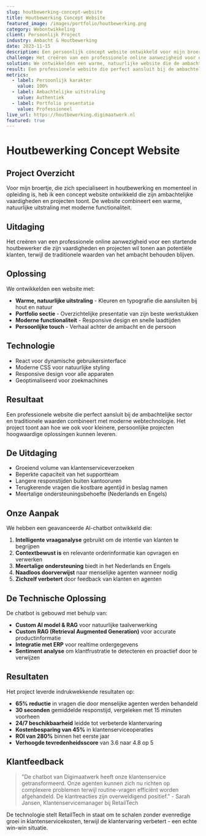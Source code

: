 ```yaml
---
slug: houtbewerking-concept-website
title: Houtbewerking Concept Website
featured_image: /images/portfolio/houtbewerking.png
category: Webontwikkeling
client: Persoonlijk Project
industry: Ambacht & Houtbewerking
date: 2023-11-15
description: Een persoonlijk concept website ontwikkeld voor mijn broertje die houtbewerker in opleiding is, met focus op ambachtelijke kwaliteit en natuurlijke uitstraling.
challenge: Het creëren van een professionele online aanwezigheid voor een startende houtbewerker die zijn vaardigheden en projecten wil tonen aan potentiële klanten.
solution: We ontwikkelden een warme, natuurlijke website die de ambachtelijke kwaliteit benadrukt met een portfolio sectie voor zijn beste werkstukken en moderne webtechnologie.
result: Een professionele website die perfect aansluit bij de ambachtelijke sector en traditionele waarden combineert met moderne functionaliteit.
metrics:
  - label: Persoonlijk karakter
    value: 100%
  - label: Ambachtelijke uitstraling
    value: Authentiek
  - label: Portfolio presentatie
    value: Professioneel
live_url: https://houtbewerking.digimaatwerk.nl
featured: true
---
```


# Houtbewerking Concept Website

## Project Overzicht

Voor mijn broertje, die zich specialiseert in houtbewerking en momenteel in opleiding is, heb ik een concept website ontwikkeld die zijn ambachtelijke vaardigheden en projecten toont. De website combineert een warme, natuurlijke uitstraling met moderne functionaliteit.

## Uitdaging

Het creëren van een professionele online aanwezigheid voor een startende houtbewerker die zijn vaardigheden en projecten wil tonen aan potentiële klanten, terwijl de traditionele waarden van het ambacht behouden blijven.

## Oplossing

We ontwikkelden een website met:
- **Warme, natuurlijke uitstraling** - Kleuren en typografie die aansluiten bij hout en natuur
- **Portfolio sectie** - Overzichtelijke presentatie van zijn beste werkstukken
- **Moderne functionaliteit** - Responsive design en snelle laadtijden
- **Persoonlijke touch** - Verhaal achter de ambacht en de persoon

## Technologie

- React voor dynamische gebruikersinterface
- Moderne CSS voor natuurlijke styling
- Responsive design voor alle apparaten
- Geoptimaliseerd voor zoekmachines

## Resultaat

Een professionele website die perfect aansluit bij de ambachtelijke sector en traditionele waarden combineert met moderne webtechnologie. Het project toont aan hoe we ook voor kleinere, persoonlijke projecten hoogwaardige oplossingen kunnen leveren.

## De Uitdaging

- Groeiend volume van klantenserviceverzoeken
- Beperkte capaciteit van het supportteam
- Langere responstijden buiten kantooruren
- Terugkerende vragen die kostbare agentijd in beslag namen
- Meertalige ondersteuningsbehoefte (Nederlands en Engels)

## Onze Aanpak

We hebben een geavanceerde AI-chatbot ontwikkeld die:

1. **Intelligente vraaganalyse** gebruikt om de intentie van klanten te begrijpen
2. **Contextbewust is** en relevante orderinformatie kan opvragen en verwerken
3. **Meertalige ondersteuning** biedt in het Nederlands en Engels
4. **Naadloos doorverwijst** naar menselijke agenten wanneer nodig
5. **Zichzelf verbetert** door feedback van klanten en agenten

## De Technische Oplossing

De chatbot is gebouwd met behulp van:

- **Custom AI model & RAG** voor natuurlijke taalverwerking
- **Custom RAG (Retrieval Augmented Generation)** voor accurate productinformatie
- **Integratie met ERP** voor realtime ordergegevens
- **Sentiment analyse** om klantfrustratie te detecteren en proactief door te verwijzen

## Resultaten

Het project leverde indrukwekkende resultaten op:

- **65% reductie** in vragen die door menselijke agenten werden behandeld
- **30 seconden** gemiddelde responstijd, vergeleken met 15 minuten voorheen
- **24/7 beschikbaarheid** leidde tot verbeterde klantervaring
- **Kostenbesparing van 45%** in klantenserviceoperaties
- **ROI van 280%** binnen het eerste jaar
- **Verhoogde tevredenheidsscore** van 3.6 naar 4.8 op 5

## Klantfeedback

> "De chatbot van Digimaatwerk heeft onze klantenservice getransformeerd. Onze agenten kunnen zich nu richten op complexere problemen terwijl routine-vragen efficiënt worden afgehandeld. De klantreacties zijn overweldigend positief." - Sarah Jansen, Klantenservicemanager bij RetailTech

De technologie stelt RetailTech in staat om te schalen zonder evenredige groei in klantenservicekosten, terwijl de klantervaring verbetert - een echte win-win situatie.
